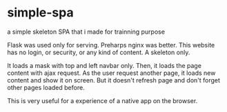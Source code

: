# simple-spa
a simple skeleton SPA that i made for trainning purpose

Flask was used only for serving. Preharps nginx was better.
This website has no login, or security, or any kind of content. A skeleton only.

It loads a mask with top and left navbar only. Then, it loads the page content with ajax request.
As the user request another page, it loads new content and show it on screen. But it doesn't refresh page and don't forget other pages loaded before.

This is very useful for a experience of a native app on the browser.
